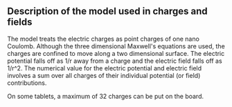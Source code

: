 ## Description of the model used in charges and fields

The model treats the electric charges as point charges of one nano Coulomb. Although the
three dimensional Maxwell's equations are used, the charges are confined to move
along a two dimensional surface. The electric potential falls off as 1/r away
from a charge and the electric field falls off as 1/r^2. The numerical value for the
electric potential and electric field involves a sum over all charges of their individual
potential (or field) contributions.

On some tablets, a maximum of 32 charges can be put on the board.